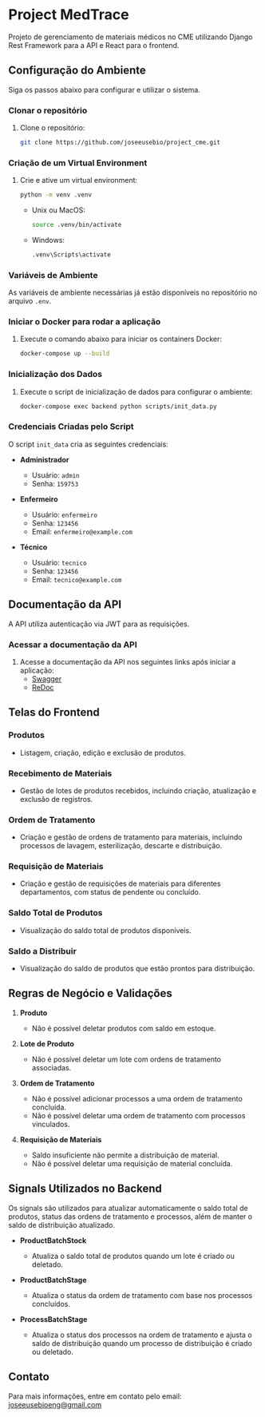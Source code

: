 # Project MedTrace

Projeto de gerenciamento de materiais médicos no CME utilizando Django Rest Framework para a API e React para o frontend.

## Configuração do Ambiente

Siga os passos abaixo para configurar e utilizar o sistema.

### Clonar o repositório

1. Clone o repositório:
    ```bash
    git clone https://github.com/joseeusebio/project_cme.git
    ```

### Criação de um Virtual Environment

1. Crie e ative um virtual environment:
    ```bash
    python -m venv .venv
    ```
    - Unix ou MacOS:
        ```bash
        source .venv/bin/activate
        ```
    - Windows:
        ```bash
        .venv\Scripts\activate
        ```

### Variáveis de Ambiente

As variáveis de ambiente necessárias já estão disponíveis no repositório no arquivo `.env`.

### Iniciar o Docker para rodar a aplicação

1. Execute o comando abaixo para iniciar os containers Docker:
    ```bash
    docker-compose up --build
    ```

### Inicialização dos Dados

1. Execute o script de inicialização de dados para configurar o ambiente:
    ```bash
    docker-compose exec backend python scripts/init_data.py
    ```

### Credenciais Criadas pelo Script

O script `init_data` cria as seguintes credenciais:

- **Administrador**
  - Usuário: `admin`
  - Senha: `159753`

- **Enfermeiro**
  - Usuário: `enfermeiro`
  - Senha: `123456`
  - Email: `enfermeiro@example.com`

- **Técnico**
  - Usuário: `tecnico`
  - Senha: `123456`
  - Email: `tecnico@example.com`

## Documentação da API

A API utiliza autenticação via JWT para as requisições.

### Acessar a documentação da API

1. Acesse a documentação da API nos seguintes links após iniciar a aplicação:
    - [Swagger](http://localhost:8005/swagger/)
    - [ReDoc](http://localhost:8005/redoc/)

## Telas do Frontend

### Produtos
- Listagem, criação, edição e exclusão de produtos.

### Recebimento de Materiais
- Gestão de lotes de produtos recebidos, incluindo criação, atualização e exclusão de registros.

### Ordem de Tratamento
- Criação e gestão de ordens de tratamento para materiais, incluindo processos de lavagem, esterilização, descarte e distribuição.

### Requisição de Materiais
- Criação e gestão de requisições de materiais para diferentes departamentos, com status de pendente ou concluído.

### Saldo Total de Produtos
- Visualização do saldo total de produtos disponíveis.

### Saldo a Distribuir
- Visualização do saldo de produtos que estão prontos para distribuição.

## Regras de Negócio e Validações

1. **Produto**
   - Não é possível deletar produtos com saldo em estoque.
   
2. **Lote de Produto**
   - Não é possível deletar um lote com ordens de tratamento associadas.
   
3. **Ordem de Tratamento**
   - Não é possível adicionar processos a uma ordem de tratamento concluída.
   - Não é possível deletar uma ordem de tratamento com processos vinculados.
   
4. **Requisição de Materiais**
   - Saldo insuficiente não permite a distribuição de material.
   - Não é possível deletar uma requisição de material concluída.

## Signals Utilizados no Backend

Os signals são utilizados para atualizar automaticamente o saldo total de produtos, status das ordens de tratamento e processos, além de manter o saldo de distribuição atualizado.

- **ProductBatchStock**
  - Atualiza o saldo total de produtos quando um lote é criado ou deletado.

- **ProductBatchStage**
  - Atualiza o status da ordem de tratamento com base nos processos concluídos.

- **ProcessBatchStage**
  - Atualiza o status dos processos na ordem de tratamento e ajusta o saldo de distribuição quando um processo de distribuição é criado ou deletado.

## Contato

Para mais informações, entre em contato pelo email: joseeusebioeng@gmail.com
